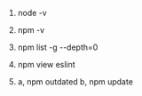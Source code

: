 1. node -v

2. npm -v

3. npm list -g --depth=0

4. npm view eslint

5. a, npm outdated  b, npm update